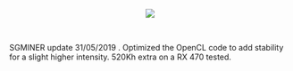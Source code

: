 <p align="center">
  <img src="https://github.com/polytimos/master-source/blob/master/src/qt/poly.png">
</p>
<br>

SGMINER update 31/05/2019 . Optimized the OpenCL code to add stability for a slight higher intensity. 520Kh extra on a RX 470 tested. 
